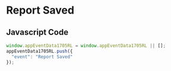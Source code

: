 # Report Saved

### 

## Javascript Code
```js
window.appEventData1705RL = window.appEventData1705RL || [];
appEventData1705RL.push({
  "event": "Report Saved"
});
```




